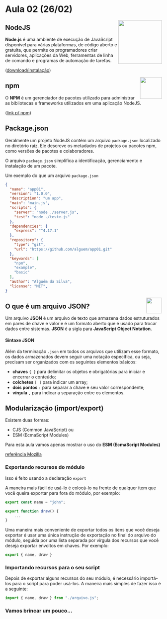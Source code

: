 # Aula 02 (26/02) 

<img align="right" src="https://cdn.worldvectorlogo.com/logos/nodejs.svg" width="140px;"/>

## NodeJS

**Node.js** é uma ambiente de execução de JavaScript disponível para várias plataformas, de código aberto e gratuita, que permite os programadores criar servidores, aplicações da Web, ferramentas de linha de comando e programas de automação de tarefas.

([download/instalação](https://nodejs.org/pt))


<img align="right" src="https://e7.pngegg.com/pngimages/828/432/png-clipart-npm-node-js-computer-icons-computer-software-installation-others-text-rectangle.png" width="70px;"/>


## npm

O **NPM** é um gerenciador de pacotes utilizado para administrar as bibliotecas e frameworks utilizados em uma aplicação NodeJS. 

([link p/ npm](https://www.npmjs.com/))

## Package.json

Geralmente um projeto NodeJS contém um arquivo ```package.json``` localizado no diretório raiz. Ele descreve os metadados de projetos ou pacotes npm, como versões de pacotes e colaboradores.

O arquivo ```package.json``` simplifica a identificação, gerenciamento e instalação de um pacote. 

Um exemplo do que um arquivo ```package.json```

~~~json
{
  "name": "app01",
  "version": "1.0.0",
  "description": "um app",
  "main": "main.js",
  "scripts": {
    "server": "node ./server.js",
    "test": "node ./teste.js"
  },
  "dependencies": {
    "express": "^4.17.1"
  },
  "repository": {
    "type": "git",
    "url": "https://github.com/alguem/app01.git"
  },
  "keywords": [
    "npm",
    "example",
    "basic"
  ],
  "author": "Alguém da Silva",
  "license": "MIT",
}
~~~

<img align="right" src="https://www.pngfind.com/pngs/m/236-2367416_free-download-at-icons8-json-transparent-background-logo.png" width="50px;"/>

## O que é um arquivo JSON?

Um arquivo **JSON** é um arquivo de texto que armazena dados estruturados em pares de chave e valor e é um formato aberto que é usado para trocar dados entre sistemas. **JSON** é a sigla para **JavaScript Object Notation**. 

#### Sintaxe JSON

Além da terminação ```.json``` em todos os arquivos que utilizam esse formato, os dados armazenados devem seguir uma notação específica, ou seja, precisam ser organizados com os seguintes elementos básicos:

* **chaves** ```{ }``` para delimitar os objetos e obrigatórias para iniciar e encerrar o conteúdo;
* **colchetes** ```[ ]``` para indicar um array;
* **dois pontos** ```:``` para separar a chave e seu valor correspondente;
* **vírgula** ```,``` para indicar a separação entre os elementos.

## Modularização (import/export)

Existem duas formas: 
* CJS (Common JavaScript) ou
* ESM (EcmaScript Modules)

Para esta aula vamos apenas mostrar o uso do **ESM (EcmaScript Modules)**

[referência Mozilla](https://developer.mozilla.org/pt-BR/docs/Web/JavaScript/Guide/Modules) 

### Exportando recursos do módulo

Isso é feito usando a declaração ```export```

A maneira mais fácil de usá-lo é colocá-lo na frente de qualquer item que você queira exportar para fora do módulo, por exemplo:

~~~js
export const name = "john";

export function draw() {
    ...
}
~~~

Uma maneira mais conveniente de exportar todos os itens que você deseja exportar é usar uma única instrução de exportação no final do arquivo do módulo, seguida por uma lista separada por vírgula dos recursos que você deseja exportar envoltos em chaves. Por exemplo:

~~~js
export { name, draw }
~~~

### Importando recursos para o seu script

Depois de exportar alguns recursos do seu módulo, é necessário importá-los para o script para poder usá-los. A maneira mais simples de fazer isso é a seguinte:

~~~js
import { name, draw } from "./arquivo.js";
~~~

### Vamos brincar um pouco...

